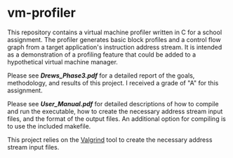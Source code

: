 vm-profiler
===========

This repository contains a virtual machine profiler written in C for a school assignment. The profiler generates basic block profiles and a control flow graph from a target application's instruction address stream. It is intended as a demonstration of a profiling feature that could be added to a hypothetical virtual machine manager.

Please see ***Drews_Phase3.pdf*** for a detailed report of the goals, methodology, and results of this project. I received a grade of "A" for this assignment.

Please see ***User_Manual.pdf*** for detailed descriptions of how to compile and run the executable, how to create the necessary address stream input files, and the format of the output files. An additional option for compiling is to use the included makefile.

This project relies on the [Valgrind](http://valgrind.org/) tool to create the necessary address stream input files.
